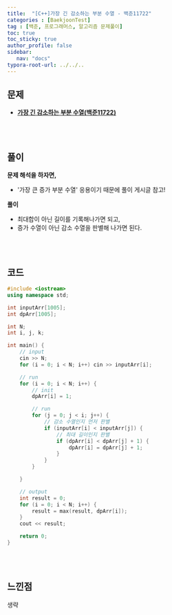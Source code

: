 ```yaml
---
title:  "[C++]가장 긴 감소하는 부분 수열 - 백준11722"
categories : [BaekjoonTest]
tag : [백준, 프로그래머스, 알고리즘 문제풀이]
toc: true
toc_sticky: true
author_profile: false
sidebar:
   nav: "docs"
typora-root-url: ../../..
---
```




## 문제

* **[가장 긴 감소하는 부분 수열(백준11722)](https://www.acmicpc.net/problem/11722)**

<br><br>

## 풀이

**문제 해석을 하자면,**

* '가장 큰 증가 부분 수열' 응용이기 때문에 풀이 게시글 참고!



**풀이**

* 최대합이 아닌 길이를 기록해나가면 되고,
* 증가 수열이 아닌 감소 수열을 판별해 나가면 된다.




<br><br>

## 코드

```c++
#include <iostream>
using namespace std;

int inputArr[1005];
int dpArr[1005];

int N;
int i, j, k;

int main() {
	// input
	cin >> N;
	for (i = 0; i < N; i++) cin >> inputArr[i];

	// run
	for (i = 0; i < N; i++) {
		// init
		dpArr[i] = 1;

		// run
		for (j = 0; j < i; j++) {
			// 감소 수열인지 먼저 판별
			if (inputArr[i] < inputArr[j]) {
				// 최대 길이인지 판별
				if (dpArr[i] < dpArr[j] + 1) {
					dpArr[i] = dpArr[j] + 1;
				}
			}
		}

	}

	// output
	int result = 0;
	for (i = 0; i < N; i++) {
		result = max(result, dpArr[i]);
	}
	cout << result;

	return 0;
}
```

<br><br>

## 느낀점

생략
